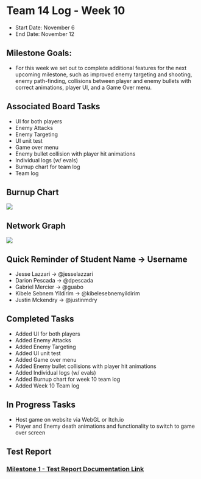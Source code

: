 # Team 14 Log - Week 10
- Start Date: November 6
- End Date: November 12

## Milestone Goals:
- For this week we set out to complete additional features for the next upcoming milestone, such as improved enemy targeting and shooting, enemy path-finding, collisions between player and enemy bullets with correct animations, player UI, and a Game Over menu. 

## Associated Board Tasks
- UI for both players
- Enemy Attacks
- Enemy Targeting
- UI unit test
- Game over menu
- Enemy bullet collision with player hit animations
- Individual logs (w/ evals)
- Burnup chart for team log
- Team log

## Burnup Chart
![](screenshots/burnup_chart_week10.JPG)

## Network Graph
![](screenshots/networkgraph_week10.png)

## Quick Reminder of Student Name → Username
- Jesse Lazzari → @jesselazzari
- Darion Pescada → @dpescada
- Gabriel Mercier → @guabo
- Kibele Sebnem Yildirim → @kibelesebnemyildirim
- Justin Mckendry → @justinmdry

## Completed Tasks
- Added UI for both players
- Added Enemy Attacks
- Added Enemy Targeting
- Added UI unit test
- Added Game over menu
- Added Enemy bullet collisions with player hit animations
- Added Individual logs (w/ evals)
- Added Burnup chart for week 10 team log
- Added Week 10 Team log

## In Progress Tasks
- Host game on website via WebGL or Itch.io
- Player and Enemy death animations and functionality to switch to game over screen

## Test Report 
### [Milestone 1 - Test Report Documentation Link](../../tests/Test_log.md)

